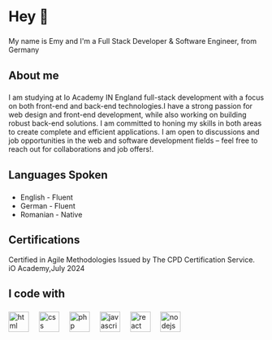 <head><link href="https://unpkg.com/boxicons@2.1.4/css/boxicons.min.css" rel='stylesheet'></head>
<h1 align="left">Hey 👋</h1>

###

<p align="left">My name is Emy and I'm a Full Stack Developer & Software Engineer, from Germany</p>

###

<h2 align="left">About me</h2>

###

<p align="left">I am studying at Io Academy IN England full-stack development with a focus on both front-end and back-end technologies.I have a strong passion for web design and front-end development, while also working on building robust back-end solutions. I am committed to honing my skills in both areas to create complete and efficient applications. I am open to discussions and job opportunities in the web and software development fields – feel free to reach out for collaborations and job offers!.</p>

###

<h2 align="left">Languages Spoken</h2>

###

<ul>
  <li>English - Fluent</li>
  <li>German - Fluent</li>
  <li>Romanian - Native</li>
</ul>

###

<h2>Certifications</h2>

<p>Certified in Agile Methodologies Issued by The CPD Certification Service.<br>
  iO Academy,July 2024</p>

<h2 align="left">I code with</h2>

###

<div align="left">
  <img src="https://i.pinimg.com/564x/ca/e1/b4/cae1b4f6b223fe5a7bb712b680cffa67.jpg" height="40" alt="html logo"  />
  <img width="12" />
  <img src="https://i.pinimg.com/564x/b7/c2/e5/b7c2e508920a1168b94dea8675fa311d.jpg" height="40" alt="css logo"  />
  <img width="12" />
  <img src="https://i.pinimg.com/564x/f4/06/ef/f406ef95c81461c9516423d785f6757c.jpg" height="40" alt="php logo"  />
  <img width="12" />
  <img src="https://cdn.jsdelivr.net/gh/devicons/devicon/icons/javascript/javascript-original.svg" height="40" alt="javascript logo"  />
  <img width="12" />
  <img src="https://cdn.jsdelivr.net/gh/devicons/devicon/icons/react/react-original.svg" height="40" alt="react logo"  />
  <img width="12" />
  <img src="https://i.pinimg.com/564x/e1/1f/0d/e11f0d2cda0ac2c6fa6e645689f727ae.jpg" height="40" alt="nodejs logo"  />
  <img width="12" />
</div>

###
